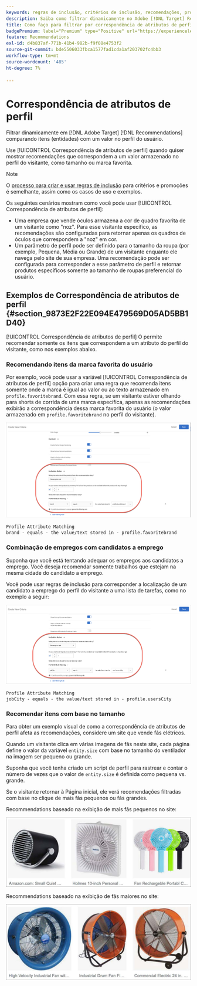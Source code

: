 ```yaml
---
keywords: regras de inclusão, critérios de inclusão, recomendações, promoção, promoções, filtragem dinâmica, dinâmica, correspondência de atributos de perfil
description: Saiba como filtrar dinamicamente no Adobe [!DNL Target] Recommendations, comparando itens (entidades) com um valor no perfil do usuário.
title: Como faço para filtrar por correspondência de atributos de perfil nas atividades do Recommendations?
badgePremium: label="Premium" type="Positive" url="https://experienceleague.adobe.com/docs/target/using/introduction/intro.html?lang=en#premium newtab=true" tooltip="See what's included in Target Premium."
feature: Recommendations
exl-id: d4b837af-771b-41b4-982b-f9f08e4753f2
source-git-commit: bde5506033fbca1577fad1cda1af203702fc4bb3
workflow-type: tm+mt
source-wordcount: '485'
ht-degree: 7%

---
```


# Correspondência de atributos de perfil

Filtrar dinamicamente em [!DNL Adobe Target] [!DNL Recommendations] comparando itens (entidades) com um valor no perfil do usuário.

Use [!UICONTROL Correspondência de atributos de perfil] quando quiser mostrar recomendações que correspondem a um valor armazenado no perfil do visitante, como tamanho ou marca favorita.

>[!NOTE]
>
>O [processo para criar e usar regras de inclusão](/help/main/c-recommendations/c-algorithms/use-dynamic-and-static-inclusion-rules.md) para critérios e promoções é semelhante, assim como os casos de uso e exemplos.

Os seguintes cenários mostram como você pode usar [!UICONTROL Correspondência de atributos de perfil]:

* Uma empresa que vende óculos armazena a cor de quadro favorita de um visitante como &quot;noz&quot;. Para esse visitante específico, as recomendações são configuradas para retornar apenas os quadros de óculos que correspondem a &quot;noz&quot; em cor.
* Um parâmetro de perfil pode ser definido para o tamanho da roupa (por exemplo, Pequena, Média ou Grande) de um visitante enquanto ele navega pelo site de sua empresa. Uma recomendação pode ser configurada para corresponder a esse parâmetro de perfil e retornar produtos específicos somente ao tamanho de roupas preferencial do usuário.

## Exemplos de Correspondência de atributos de perfil {#section_9873E2F22E094E479569D05AD5BB1D40}

[!UICONTROL Correspondência de atributos de perfil] O permite recomendar somente os itens que correspondem a um atributo do perfil do visitante, como nos exemplos abaixo.

### Recomendando itens da marca favorita do usuário

Por exemplo, você pode usar a variável [!UICONTROL Correspondência de atributos de perfil] opção para criar uma regra que recomenda itens somente onde a marca é igual ao valor ou ao texto armazenado em `profile.favoritebrand`. Com essa regra, se um visitante estiver olhando para shorts de corrida de uma marca específica, apenas as recomendações exibirão a correspondência dessa marca favorita do usuário (o valor armazenado em `profile.favoritebrand` no perfil do visitante).

![Marca favorita](/help/main/c-recommendations/c-algorithms/assets/favorite-brand.png)

```
Profile Attribute Matching
brand - equals - the value/text stored in - profile.favoritebrand
```

### Combinação de empregos com candidatos a emprego

Suponha que você está tentando adequar os empregos aos candidatos a emprego. Você deseja recomendar somente trabalhos que estejam na mesma cidade do candidato a emprego.

Você pode usar regras de inclusão para corresponder a localização de um candidato a emprego do perfil do visitante a uma lista de tarefas, como no exemplo a seguir:

![Cidade do usuário](/help/main/c-recommendations/c-algorithms/assets/city.png)

```
Profile Attribute Matching
jobCity - equals - the value/text stored in - profile.usersCity
```

### Recomendar itens com base no tamanho

Para obter um exemplo visual de como a correspondência de atributos de perfil afeta as recomendações, considere um site que vende fãs elétricos.

Quando um visitante clica em várias imagens de fãs neste site, cada página define o valor da variável `entity.size` com base no tamanho do ventilador na imagem ser pequeno ou grande.

Suponha que você tenha criado um script de perfil para rastrear e contar o número de vezes que o valor de `entity.size` é definida como pequena vs. grande.

Se o visitante retornar à Página inicial, ele verá recomendações filtradas com base no clique de mais fãs pequenos ou fãs grandes.

Recommendations baseado na exibição de mais fãs pequenos no site:

![recomendações para pequenos fãs](/help/main/c-recommendations/c-algorithms/assets/small-fans.png)

Recommendations baseado na exibição de fãs maiores no site:

![recomendações de grandes fãs](/help/main/c-recommendations/c-algorithms/assets/large-fans.png)
